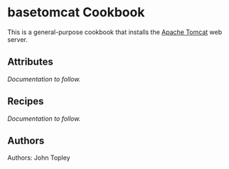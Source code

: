 # basetomcat Cookbook
This is a general-purpose cookbook that installs the [Apache Tomcat](http://tomcat.apache.org/) web server.

## Attributes
*Documentation to follow.*

## Recipes
*Documentation to follow.*

## Authors
Authors: John Topley
